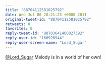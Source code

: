 ```yaml
---
title: "88704112581025792"
date: Wed Jul 06 20:21:23 +0000 2011
original-tweet-id: "88704112581025792"
retweets: 0
favorites: 0
reply-tweet-id: "88703641460027392"
reply-user-id: "160926944"
reply-user-screen-name: "Lord_Sugar"
---
```

<a href="https://twitter.com/Lord_Sugar">@Lord_Sugar</a> Melody is in a world of her own!
